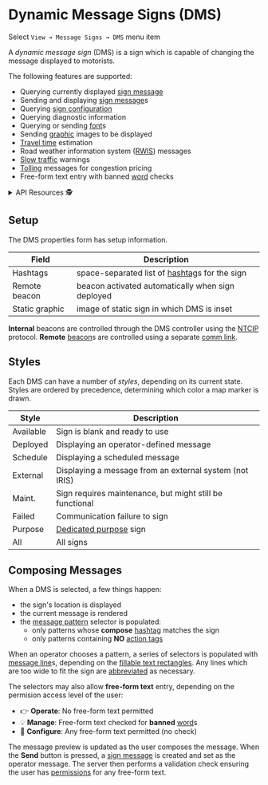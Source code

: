 # Dynamic Message Signs (DMS)

Select `View ➔ Message Signs ➔ DMS` menu item

A _dynamic message sign_ (DMS) is a sign which is capable of changing the
message displayed to motorists.

The following features are supported:

* Querying currently displayed [sign message]
* Sending and displaying [sign message]s
* Querying [sign configuration]
* Querying diagnostic information
* Querying or sending [font]s
* Sending [graphic] images to be displayed
* [Travel time] estimation
* Road weather information system ([RWIS]) messages
* [Slow traffic] warnings
* [Tolling] messages for congestion pricing
* Free-form text entry with banned [word] checks

<details>
<summary>API Resources 🕵️ </summary>

* `iris/dms_message`
* `iris/dms_pub`
* `iris/api/dms` (primary)
* `iris/api/dms/{name}`

| Access       | Primary                                  | Secondary     |
|--------------|------------------------------------------|---------------|
| 👁️  View      | name, location, msg\_current, has_faults | sign\_config, sign\_detail, geo\_loc, msg\_sched, expire\_time, status, stuck\_pixels |
| 👉 Operate   |                                          | msg\_user     |
| 💡 Manage    | notes, hashtags                          | preset, device\_req † |
| 🔧 Configure | controller                               | pin, static\_graphic, beacon |

† _Write only_

Checks of [free-form text] are also affected by the access level.

</details>

## Setup

The DMS properties form has setup information.

Field          | Description
---------------|------------------------------------------------
Hashtags       | space-separated list of [hashtag]s for the sign
Remote beacon  | beacon activated automatically when sign deployed
Static graphic | image of static sign in which DMS is inset

**Internal** beacons are controlled through the DMS controller using the [NTCIP]
protocol.  **Remote** [beacon]s are controlled using a separate [comm link].

## Styles

Each DMS can have a number of _styles_, depending on its current state.  Styles
are ordered by precedence, determining which color a map marker is drawn.

Style     | Description
----------|---------------------------------------
Available | Sign is blank and ready to use
Deployed  | Displaying an operator-defined message
Schedule  | Displaying a scheduled message
External  | Displaying a message from an external system (not IRIS)
Maint.    | Sign requires maintenance, but might still be functional
Failed    | Communication failure to sign
Purpose   | [Dedicated purpose] sign
All       | All signs

## Composing Messages

When a DMS is selected, a few things happen:
- the sign's location is displayed
- the current message is rendered
- the [message pattern] selector is populated:
  * only patterns whose **compose** [hashtag] matches the sign
  * only patterns containing **NO** [action tags]

When an operator chooses a pattern, a series of selectors is populated with
[message line]s, depending on the [fillable text rectangles].  Any lines which
are too wide to fit the sign are [abbreviated] as necessary.

The selectors may also allow **free-form text** entry, depending on the
permision access level of the user:

* 👉 **Operate**: No free-form text permitted
* 💡 **Manage**: Free-form text checked for **banned** [word]s
* 🔧 **Configure**: Any free-form text permitted (no check)

The message preview is updated as the user composes the message.  When the
**Send** button is pressed, a [sign message] is created and set as the operator
message.  The server then performs a validation check ensuring the user has
[permissions] for any free-form text.


[abbreviated]: words.html#abbreviation
[action tags]: action_plans.html#dms-action-tags
[beacon]: beacons.html
[comm link]: comm_links.html
[free-form text]: #composing-messages
[dedicated purpose]: hashtags.html#dedicated-purpose
[DMS actions]: action_plans.html#dms-actions
[fillable text rectangles]: message_patterns.html#fillable-text-rectangles
[font]: fonts.html
[graphic]: graphics.html
[hashtag]: hashtags.html
[message line]: message_patterns.html#message-lines
[message pattern]: message_patterns.html
[NTCIP]: protocols.html#ntcip
[permissions]: permissions.html
[rwis]: rwis.html
[sign configuration]: sign_configuration.html
[sign message]: sign_message.html
[Slow traffic]: slow_warning.html
[tolling]: tolling.html
[travel time]: travel_time.html
[word]: words.html
